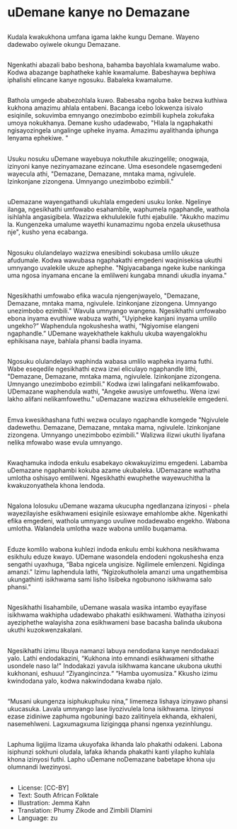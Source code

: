# uDemane kanye no Demazane

##
Kudala kwakukhona umfana igama lakhe kungu Demane. Wayeno
dadewabo oyiwele okungu Demazane.

##

##
Ngenkathi abazali babo beshona, bahamba bayohlala kwamalume
wabo. Kodwa abazange baphatheke kahle kwamalume.
Babeshaywa bephiwa iphalishi elincane kanye ngosuku.
Babaleka kwamalume.

##

##
Bathola umgede ababezohlala kuwo. Babesaba ngoba bake bezwa
kuthiwa kukhona amazimu ahlala entabeni. Bacanga icebo
lokwenza isivalo esiqinile, sokuvimba emnyango onezimbobo
ezimbili kuphela zokufaka umoya nokukhanya.
Demane kusho udadewabo, "Hlala la ngaphakathi ngisayozingela
ungalinge upheke inyama. Amazimu ayalithanda iphunga lenyama
ephekiwe. "

##

##
Usuku nosuku uDemane wayebuya nokuthile akuzingelile;
onogwaja, izinyoni kanye nezinyamazane ezincane.
Uma esesondele ngasemgedeni wayecula athi, "Demazane,
Demazane, mntaka mama, ngivulele. Izinkonjane zizongena.
Umnyango unezimbobo ezimbili."

##

##
uDemazane wayengathandi ukuhlala emgedeni usuku lonke.
Ngelinye ilanga, ngesikhathi umfowabo esahambile, waphumela
ngaphandle, wathola isihlahla angasigibela. Wazizwa ekhululekile
futhi ejabulile.
"Akukho mazimu la. Kungenzeka umalume wayethi kunamazimu
ngoba enzela ukusethusa nje", kusho yena ecabanga.

##

##
Ngosuku olulandelayo wazizwa enesibindi sokubasa umlilo ukuze
afudumale.
Kodwa wawubasa ngaphakathi emgedeni waqinisekisa ukuthi
umnyango uvalekile ukuze aphephe.
"Ngiyacabanga ngeke kube nankinga uma ngosa inyamana encane
la emlilweni kungaba mnandi ukudla inyama."

##

##
Ngesikhathi umfowabo efika wacula njengenjwayelo, "Demazane,
Demazane, mntaka mama, ngivulele. Izinkonjane
zizongena. Umnyango unezimbobo ezimbili."
Wavula umnyango wangena. Ngesikhathi umfowabo ebona
inyama evuthiwe wabuza wathi, "Uyipheke kanjani inyama umlilo
ungekho?”
Waphendula ngokushesha wathi, “Ngiyomise elangeni
ngaphandle.”
UDemane wayekhathele kakhulu ukuba wayengalokhu ephikisana
naye, bahlala phansi badla inyama.

##

##
Ngosuku olulandelayo waphinda wabasa umlilo wapheka inyama
futhi. Wabe eseqedile ngesikhathi ezwa izwi eliculayo ngaphandle
lithi,
"Demazane, Demazane, mntaka mama, ngivulele. Izinkonjane
zizongena. Umnyango unezimbobo ezimbili."
Kodwa izwi lalingafani nelikamfowabo. UDemazane
waphendula wathi, "Angeke awusiye umfowethu. Wena izwi
lakho alifani nelikamfowethu."
uDemazane wazizwa ekhuselekile emgedeni.

##

##
Emva kwesikhashana futhi wezwa oculayo ngaphandle komgede
"Ngivulele dadewethu. Demazane, Demazane, mntaka
mama, ngivulele. Izinkonjane zizongena. Umnyango unezimbobo
ezimbili."
Walizwa ilizwi ukuthi liyafana nelika mfowabo wase evula
umnyango.

##

##
Kwaqhamuka indoda enkulu esabekayo okwakuyizimu
emgedeni. Labamba uDemazane ngaphambi kokuba azame
ukubaleka.
UDemazane wathatha umlotha oshisayo emlilweni.
Ngesikhathi ewuphethe wayewuchitha la kwakuzonyathela
khona lendoda.

##

##
Ngalona lolosuku uDemane wazama ukucupha ngedlanzana
izinyosi - phela wayezilayishe esikhwameni esiqinile esixwaye
emahlombe akhe.
Ngenkathi efika emgedeni, wathola umnyango uvuliwe
nodadewabo engekho.
Wabona umlotha. Walandela umlotha waze wabona umlilo
buqamama.

##

##
Eduze komlilo wabona kuhlezi indoda enkulu embi kukhona
nesikhwama esikhulu eduze kwayo.
UDemane wasondela endodeni ngokushesha enza sengathi
uyaxhuga, “Baba ngicela ungisize. Ngilimele emlenzeni. Ngidinga
amanzi."
Izimu laphendula lathi, “Ngizokutholela amanzi uma ungathembisa
ukungathinti isikhwama sami lisho lisibeka ngobunono isikhwama
salo phansi."

##

##
Ngesikhathi lisahambile, uDemane wasala wasika intambo
eyayifase isikhwama wakhipha udadewabo phakathi esikhwameni.
Wathatha izinyosi ayeziphethe walayisha zona esikhwameni base
bacasha balinda ukubona ukuthi kuzokwenzakalani.

##

##
Ngesikhathi izimu libuya namanzi labuya nendodana kanye
nendodakazi yalo.
Lathi endodakazini, “Kukhona into emnandi esikhwameni sithathe
usondele naso la!"
Indodakazi yavula isikhwama kancane ukubona ukuthi kukhonani,
eshuuu!
“Ziyangincinza.“
“Hamba uyomusiza.”
Kkusho izimu kwindodana yalo, kodwa
nakwindodana kwaba njalo.

##

##
“Musani ukungenza isiphukuphuku nina,” limemeza lishaya
izinyawo phansi ukucasuka.
Lavala umnyango lase liyozivulela lona isikhwama.
Izinyosi ezase zidiniwe zaphuma ngobuningi bazo zalitinyela
ekhanda, ekhaleni, nasemehlweni. Lagxumagxuma lizigingqa
phansi ngenxa yezinhlungu.

##

##
Laphuma ligijima lizama ukuyofaka ikhanda lalo phakathi odakeni.
Labona isiphunzi sokhuni oludala, lafaka ikhanda phakathi kanti
yilapho kuhlala khona izinyosi futhi.
Lapho uDemane noDemazane babetape khona uju olumnandi
lwezinyosi.

##
* License: [CC-BY]
* Text: South African Folktale
* Illustration: Jemma Kahn
* Translation: Phumy Zikode and Zimbili Dlamini
* Language: zu
